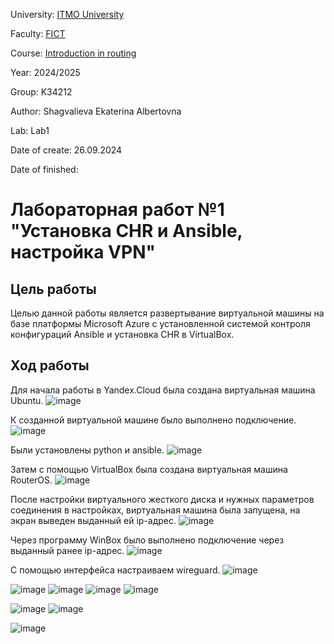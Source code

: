 University: [ITMO University](https://itmo.ru/ru/)

Faculty: [FICT](https://fict.itmo.ru)

Course: [Introduction in routing](https://github.com/itmo-ict-faculty/introduction-in-routing)

Year: 2024/2025

Group: K34212

Author: Shagvalieva Ekaterina Albertovna

Lab: Lab1

Date of create: 26.09.2024

Date of finished: 

# Лабораторная работ №1 "Установка CHR и Ansible, настройка VPN"

## Цель работы

Целью данной работы является развертывание виртуальной машины на базе платформы Microsoft Azure с установленной системой контроля конфигураций Ansible и установка CHR в VirtualBox.

## Ход работы

Для начала работы в Yandex.Cloud была создана виртуальная машина Ubuntu.
![image](https://github.com/user-attachments/assets/665643d7-de62-4a73-a92f-7fc8fff4bca0)

К созданной виртуальной машине было выполнено подключение.
![image](https://github.com/user-attachments/assets/9c5681ef-593f-437b-9a67-930d43c39361)

Были установлены python и ansible.
![image](https://github.com/user-attachments/assets/bb166d53-d049-4c6e-bee7-297c7f6ab0c6)

Затем с помощью VirtualBox была создана виртуальная машина RouterOS.
![image](https://github.com/user-attachments/assets/696f53ab-8a22-4172-94eb-7f66d9246d6e)

После настройки виртуального жесткого диска и нужных параметров соединения в настройках, виртуальная машина была запущена, на экран выведен выданный ей ip-адрес.
![image](https://github.com/user-attachments/assets/3fe93a86-fbcc-46c3-9b67-93c0bedd4652)

Через программу WinBox было выполнено подключение через выданный ранее ip-адрес.
![image](https://github.com/user-attachments/assets/ca0b326d-6054-4521-be31-9d1176e25e81)

С помощью интерфейса настраиваем wireguard. 
![image](https://github.com/user-attachments/assets/dac8fbbe-cf79-4c33-9106-64b3700352fd)

![image](https://github.com/user-attachments/assets/b8e47cd4-b39d-4147-94da-e5162ec03b31)
![image](https://github.com/user-attachments/assets/e21e31fa-9ba4-4401-9ebf-93ab40399119)
![image](https://github.com/user-attachments/assets/df1b7a75-c236-40eb-9024-e572539b86a0)
![image](https://github.com/user-attachments/assets/09a8a8eb-c1a4-4bb3-ac24-371524087edd)

![image](https://github.com/user-attachments/assets/c835b360-c5a8-4137-b46c-7b30f3ce4d3d)
![image](https://github.com/user-attachments/assets/9e6b8760-9701-4032-9c18-ecc991a1c72f)

![image](https://github.com/user-attachments/assets/e0c901f4-0196-4b99-805a-b0bb6f4f7cba)




